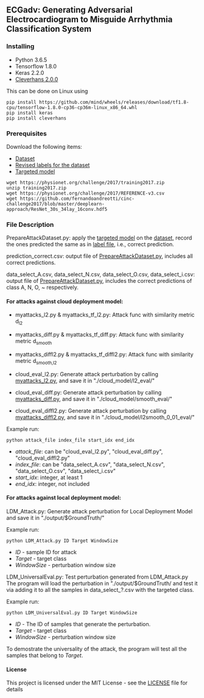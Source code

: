 ## ECGadv: Generating Adversarial Electrocardiogram to Misguide Arrhythmia Classification System

### Installing
* Python 3.6.5
* Tensorflow 1.8.0
* Keras 2.2.0
* [Cleverhans 2.0.0](https://github.com/tensorflow/cleverhans) 

This can be done on Linux using
```
pip install https://github.com/mind/wheels/releases/download/tf1.8-cpu/tensorflow-1.8.0-cp36-cp36m-linux_x86_64.whl
pip install keras
pip install cleverhans
```

### Prerequisites

Download the following items:

* [Dataset](https://physionet.org/challenge/2017/training2017.zip) 
* [Revised labels for the dataset](https://physionet.org/challenge/2017/REFERENCE-v3.csv)
* [Targeted model](https://github.com/fernandoandreotti/cinc-challenge2017/blob/master/deeplearn-approach/ResNet_30s_34lay_16conv.hdf5)

```
wget https://physionet.org/challenge/2017/training2017.zip
unzip training2017.zip
wget https://physionet.org/challenge/2017/REFERENCE-v3.csv
wget https://github.com/fernandoandreotti/cinc-challenge2017/blob/master/deeplearn-approach/ResNet_30s_34lay_16conv.hdf5
```

### File Description

PrepareAttackDataset.py: apply the [targeted model](https://github.com/fernandoandreotti/cinc-challenge2017/blob/master/deeplearn-approach/ResNet_30s_34lay_16conv.hdf5) on the [dataset](https://physionet.org/challenge/2017/training2017.zip), record the ones predicted the same as in [label file](https://physionet.org/challenge/2017/REFERENCE-v3.csv), i.e., correct prediction. 

prediction_correct.csv: output file of [PrepareAttackDataset.py](PrepareAttackDataset.py), includes all correct predictions. 

data\_select\_A.csv, data\_select\_N.csv, data\_select\_O.csv, data\_select\_i.csv: output file of [PrepareAttackDataset.py](PrepareAttackDataset.py), includes the correct predictions of class A, N, O, ~ respectively. 


#### For attacks against cloud deployment model: 

* myattacks\_l2.py & myattacks\_tf\_l2.py: Attack func with similarity metric d<sub>l2
* myattacks\_diff.py & myattacks\_tf\_diff.py: Attack func with similarity metric d<sub>smooth
* myattacks\_diffl2.py & myattacks\_tf\_diffl2.py: Attack func with similarity metric d<sub>smooth,l2

* cloud\_eval\_l2.py: Generate attack perturbation by calling [myattacks\_l2.py](myattacks\_l2.py), and save it in "./cloud\_model/l2\_eval/"
* cloud\_eval\_diff.py: Generate attack perturbation by calling [myattacks\_diff.py](myattacks\_diff.py), and save it in "./cloud\_model/smooth\_eval/"
* cloud\_eval\_diffl2.py: Generate attack perturbation by calling [myattacks\_diffl2.py](myattacks\_diffl2.py), and save it in "./cloud\_model/l2smooth\_0\_01\_eval/"

Example run:

```
python attack_file index_file start_idx end_idx
```
* *attack_file*: can be "cloud\_eval\_l2.py", "cloud\_eval\_diff.py", "cloud\_eval\_diffl2.py"
* *index_file*: can be "data\_select\_A.csv", "data\_select\_N.csv", "data\_select\_O.csv", "data\_select\_i.csv"
* *start_idx*: integer, at least 1
* *end_idx*: integer, not included 

#### For attacks against local deployment model: 

LDM_Attack.py: Generate attack perturbation for Local Deployment Model and save it in "./output/$GroundTruth/" 

Example run:
```
python LDM_Attack.py ID Target WindowSize
```

* *ID* - sample ID for attack 
* *Target* - target class
* *WindowSize* - perturbation window size

LDM_UniversalEval.py:
Test perturbation generated from LDM_Attack.py
The program will load the perturbation in "./output/$GroundTruth/ and test it via adding it to all the samples in data_select_?.csv with the targeted class. 

Example run: 
```
python LDM_UniversalEval.py ID Target WindowSize
```

* *ID* - The ID of samples that generate the perturbation.
* *Target* - target class
* *WindowSize* - perturbation window size

To demostrate the universality of the attack, the program will test all the samples that belong to *Target*.

#### License

This project is licensed under the MIT License - see the [LICENSE](LICENSE) file for details
